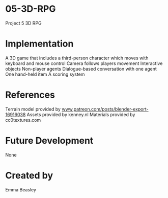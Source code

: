 # 05-3D-RPG
Project 5 3D RPG

# Implementation 
A 3D game that includes a third-person character which moves with keyboard and mouse control
Camera follows players movement
Interactive objects
Non-player agents
Dialogue-based conversation with one agent
One hand-held item
A scoring system

# References
Terrain model provided by www.patreon.com/posts/blender-export-16916038
Assets provided by kenney.nl
Materials provided by cc0textures.com

# Future Development
None

# Created by
Emma Beasley
